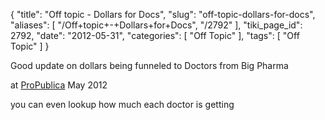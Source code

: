 {
    "title": "Off topic - Dollars for Docs",
    "slug": "off-topic-dollars-for-docs",
    "aliases": [
        "/Off+topic+-+Dollars+for+Docs",
        "/2792"
    ],
    "tiki_page_id": 2792,
    "date": "2012-05-31",
    "categories": [
        "Off Topic"
    ],
    "tags": [
        "Off Topic"
    ]
}


Good update on dollars being funneled to Doctors from Big Pharma

at [ProPublica](http://www.propublica.org/article/chatting-with-the-reporters-behind-dollars-for-docs) May 2012

you can even lookup how much each doctor is getting
